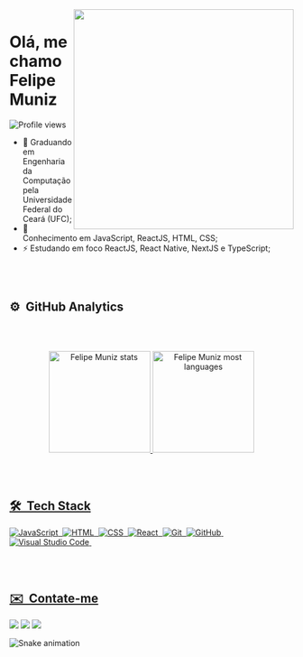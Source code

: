 <img align="right" height="390em" src="https://raw.githubusercontent.com/gist/felipebmuniz/b6311591b3859bdcedc48734a42257a0/raw/a68dc346d9ac89d0d4686c755be6795713745f26/githubcard.svg" />
<img src="https://raw.githubusercontent.com/kaueMarques/kaueMarques/master/hi.gif" width="2rem">
<h1 align="left">Olá, me chamo Felipe Muniz</h1>
<p align="left"> <img src="https://komarev.com/ghpvc/?username=felipebmuniz&color=yellow" alt="Profile views" /> </p>

- 🌱 Graduando em Engenharia da Computação pela Universidade Federal do Ceará (UFC);
- 🤔 Conhecimento em JavaScript, ReactJS, HTML, CSS;
- ⚡ Estudando em foco ReactJS, React Native, NextJS e TypeScript;

<br><br>


## ⚙️ &nbsp;GitHub Analytics

<br><br>

<div align="center">
  <a href="https://github.com/felipebmuniz">
  <img height="180em" src="https://github-readme-stats.vercel.app/api?username=felipebmuniz&show_icons=true&theme=dark" alt="Felipe Muniz stats"/>
  <img height="180em" src="https://github-readme-stats.vercel.app/api/top-langs/?username=felipebmuniz&layout=compact&theme=dark" alt="Felipe Muniz most languages"/>
</div>


<br><br>

## 🛠 &nbsp;Tech Stack

![JavaScript](https://img.shields.io/badge/-JavaScript-05122A?style=flat&logo=javascript)&nbsp;
![HTML](https://img.shields.io/badge/-HTML-05122A?style=flat&logo=HTML5)&nbsp;
![CSS](https://img.shields.io/badge/-CSS-05122A?style=flat&logo=CSS3&logoColor=1572B6)&nbsp;
![React](https://img.shields.io/badge/-React-05122A?style=flat&logo=react)&nbsp;
![Git](https://img.shields.io/badge/-Git-05122A?style=flat&logo=git)&nbsp;
![GitHub](https://img.shields.io/badge/-GitHub-05122A?style=flat&logo=github)&nbsp;
![Visual Studio Code](https://img.shields.io/badge/-Visual%20Studio%20Code-05122A?style=flat&logo=visual-studio-code&logoColor=007ACC)&nbsp;

<br><br>

## ✉️ &nbsp;Contate-me
  
<div>
  
  <a href="https://www.instagram.com/felipe_barros._/" target="_blank"><img src="https://img.shields.io/badge/-Instagram-%23E4405F?style=for-the-badge&logo=instagram&logoColor=white" target="_blank"></a>
  <a href = "mailto:felipemuniz@alu.ufc.br"><img src="https://img.shields.io/badge/-Gmail-%23333?style=for-the-badge&logo=gmail&logoColor=white" target="_blank"></a>
  <a href="https://www.linkedin.com/in/felipe-muniz-3b0256171" target="_blank"><img src="https://img.shields.io/badge/-LinkedIn-%230077B5?style=for-the-badge&logo=linkedin&logoColor=white" target="_blank"></a> 
 
  ![Snake animation](https://github.com/felipebmuniz/felipebmuniz/blob/output/github-contribution-grid-snake.svg)
 
</div>
